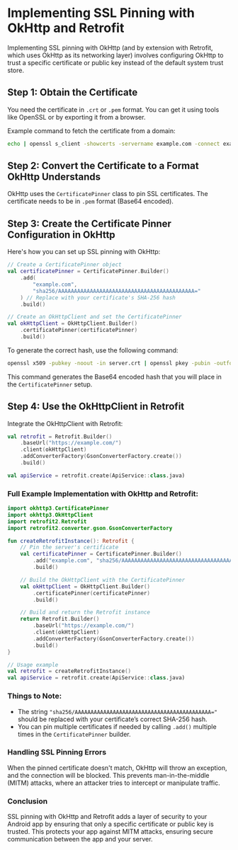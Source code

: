 
# Implementing SSL Pinning with OkHttp and Retrofit

 Implementing SSL pinning with OkHttp (and by extension with Retrofit, which uses OkHttp as its networking layer) involves configuring OkHttp to trust a specific certificate or public key instead of the default system trust store.

## Step 1: Obtain the Certificate

You need the certificate in `.crt` or `.pem` format. You can get it using tools like OpenSSL or by exporting it from a
browser.

Example command to fetch the certificate from a domain:

```bash
echo | openssl s_client -showcerts -servername example.com -connect example.com:443 2>/dev/null | openssl x509 -outform PEM > server.crt
```

## **Step 2: Convert the Certificate to a Format OkHttp Understands**

OkHttp uses the `CertificatePinner` class to pin SSL certificates. The certificate needs to be in `.pem` format (Base64
encoded).

## **Step 3: Create the Certificate Pinner Configuration in OkHttp**

Here's how you can set up SSL pinning with OkHttp:

```kotlin
// Create a CertificatePinner object
val certificatePinner = CertificatePinner.Builder()
    .add(
        "example.com",
        "sha256/AAAAAAAAAAAAAAAAAAAAAAAAAAAAAAAAAAAAAAAAAAA="
    ) // Replace with your certificate's SHA-256 hash
    .build()

// Create an OkHttpClient and set the CertificatePinner
val okHttpClient = OkHttpClient.Builder()
    .certificatePinner(certificatePinner)
    .build()
```

To generate the correct hash, use the following command:

```bash
openssl x509 -pubkey -noout -in server.crt | openssl pkey -pubin -outform DER | openssl dgst -sha256 -binary | base64
```

This command generates the Base64 encoded hash that you will place in the `CertificatePinner` setup.

## **Step 4: Use the OkHttpClient in Retrofit**

Integrate the OkHttpClient with Retrofit:

```kotlin
val retrofit = Retrofit.Builder()
    .baseUrl("https://example.com/")
    .client(okHttpClient)
    .addConverterFactory(GsonConverterFactory.create())
    .build()

val apiService = retrofit.create(ApiService::class.java)
```

### **Full Example Implementation with OkHttp and Retrofit:**

```kotlin
import okhttp3.CertificatePinner
import okhttp3.OkHttpClient
import retrofit2.Retrofit
import retrofit2.converter.gson.GsonConverterFactory

fun createRetrofitInstance(): Retrofit {
    // Pin the server's certificate
    val certificatePinner = CertificatePinner.Builder()
        .add("example.com", "sha256/AAAAAAAAAAAAAAAAAAAAAAAAAAAAAAAAAAAAAAAAAAA=")
        .build()

    // Build the OkHttpClient with the CertificatePinner
    val okHttpClient = OkHttpClient.Builder()
        .certificatePinner(certificatePinner)
        .build()

    // Build and return the Retrofit instance
    return Retrofit.Builder()
        .baseUrl("https://example.com/")
        .client(okHttpClient)
        .addConverterFactory(GsonConverterFactory.create())
        .build()
}

// Usage example
val retrofit = createRetrofitInstance()
val apiService = retrofit.create(ApiService::class.java)
```

### **Things to Note:**

- The string `"sha256/AAAAAAAAAAAAAAAAAAAAAAAAAAAAAAAAAAAAAAAAAAA="` should be replaced with your certificate’s correct
  SHA-256 hash.
- You can pin multiple certificates if needed by calling `.add()` multiple times in the `CertificatePinner` builder.

### **Handling SSL Pinning Errors**

When the pinned certificate doesn't match, OkHttp will throw an exception, and the connection will be blocked. This
prevents man-in-the-middle (MITM) attacks, where an attacker tries to intercept or manipulate traffic.

### **Conclusion**

SSL pinning with OkHttp and Retrofit adds a layer of security to your Android app by ensuring that only a specific
certificate or public key is trusted. This protects your app against MITM attacks, ensuring secure communication between
the app and your server.